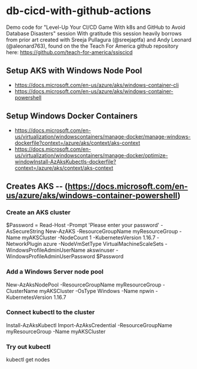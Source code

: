 # db-cicd-with-github-actions

Demo code for "Level-Up Your CI/CD Game With k8s and GitHub to Avoid Database Disasters" session
With gratitude this session heavily borrows from prior art created with Sreeja Pullagura (@sreejaptfa) and Andy Leonard (@aleonard763), found on the the Teach For America github repository here: https://github.com/teach-for-america/ssiscicd

## Setup AKS with Windows Node Pool
- https://docs.microsoft.com/en-us/azure/aks/windows-container-cli
- https://docs.microsoft.com/en-us/azure/aks/windows-container-powershell

## Setup Windows Docker Containers
- https://docs.microsoft.com/en-us/virtualization/windowscontainers/manage-docker/manage-windows-dockerfile?context=/azure/aks/context/aks-context
- https://docs.microsoft.com/en-us/virtualization/windowscontainers/manage-docker/optimize-windowInstall-AzAksKubectls-dockerfile?context=/azure/aks/context/aks-context

## Creates AKS -- (https://docs.microsoft.com/en-us/azure/aks/windows-container-powershell)
### Create an AKS cluster
$Password = Read-Host -Prompt 'Please enter your password' -AsSecureString
New-AzAKS -ResourceGroupName myResourceGroup -Name myAKSCluster -NodeCount 1 -KubernetesVersion 1.16.7 -NetworkPlugin azure -NodeVmSetType VirtualMachineScaleSets -WindowsProfileAdminUserName akswinuser -WindowsProfileAdminUserPassword $Password
### Add a Windows Server node pool
New-AzAksNodePool -ResourceGroupName myResourceGroup -ClusterName myAKSCluster -OsType Windows -Name npwin -KubernetesVersion 1.16.7
### Connect kubectl to the cluster
Install-AzAksKubectl
Import-AzAksCredential -ResourceGroupName myResourceGroup -Name myAKSCluster
### Try out kubectl
kubectl get nodes
